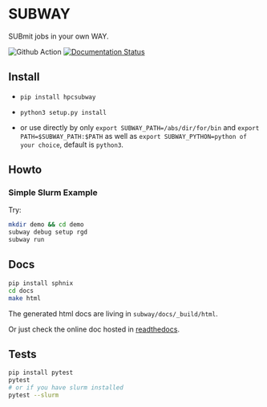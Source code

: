 SUBWAY
========

SUBmit jobs in your own WAY.

![Github Action](https://github.com/Rails-on-HPC/subway/workflows/tests/badge.svg)
[![Documentation Status](https://readthedocs.org/projects/subway/badge/?version=latest)](https://subway.readthedocs.io/en/latest/?badge=latest)


## Install

* `pip install hpcsubway`

* `python3 setup.py install`

* or use directly by only `export SUBWAY_PATH=/abs/dir/for/bin` and
`export PATH=$SUBWAY_PATH:$PATH` as well as `export SUBWAY_PYTHON=python of your choice`, 
default is `python3`.


## Howto

### Simple Slurm Example

Try:

```bash
mkdir demo && cd demo
subway debug setup rgd
subway run
```

## Docs

```bash
pip install sphnix
cd docs
make html
```

The generated html docs are living in ``subway/docs/_build/html``.

Or just check the online doc hosted in [readthedocs](https://subway.readthedocs.io/).

## Tests

```bash
pip install pytest
pytest
# or if you have slurm installed
pytest --slurm
```